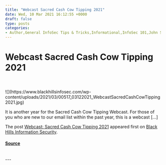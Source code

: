 ```yaml
---
title: "Webcast Sacred Cash Cow Tipping 2021"
date: Wed, 10 Mar 2021 16:12:55 +0000
draft: false
type: posts
categories: 
- Author,General InfoSec Tips & Tricks,Informational,InfoSec 101,John Strand,Red Team Tools,Webcasts
---
```

# Webcast Sacred Cash Cow Tipping 2021

<br/>

<br/>
![](https://www.blackhillsinfosec.com/wp-content/uploads/2021/03/00517_03122021_WebcastSacredCashCowTipping2021.jpg)

It is another year for the Sacred Cash Cow Tipping Webcast. For those of you who are new to our email list within the past year, this is a webcast \[…\]

The post [Webcast: Sacred Cash Cow Tipping 2021](https://www.blackhillsinfosec.com/webcast-sacred-cash-cow-tipping-2021/) appeared first on [Black Hills Information Security](https://www.blackhillsinfosec.com).

#### [Source](https://www.blackhillsinfosec.com/webcast-sacred-cash-cow-tipping-2021/)

<br/>
---
